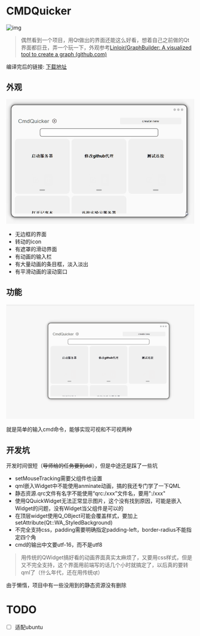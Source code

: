 # CMDQuicker

![img](https://img.shields.io/badge/QT-6.3.2-green)
> 偶然看到一个项目，用Qt做出的界面还能这么好看，想着自己之前做的Qt界面都巨丑，弄一个玩一下，外观参考[Linloir/GraphBuilder: A visualized tool to create a graph (github.com)](https://github.com/Linloir/GraphBuilder)

编译完后的链接: [下载地址](https://github.com/799034552/CMDQuicker/files/9702285/CMDQuick.zip)

## 外观

![外观](ReadMe.assets/外观.gif)

* 无边框的界面
* 转动的icon
* 有遮罩的滑动界面
* 有动画的输入栏
* 有大量动画的条目框，淡入淡出
* 有平滑动画的滚动窗口

## 功能

![功能](ReadMe.assets/功能.gif)

就是简单的输入cmd命令，能够实现可视和不可视两种

## 开发坑

开发时间很短（~~导师给的任务要到ddl~~），但是中途还是踩了一些坑

* setMouseTracking需要父组件也设置
* qml嵌入Widget中不能使用anminate动画，搞的我还专门学了一下QML
*  静态资源.qrc文件有名字不能使用“qrc:/xxx”文件名，要用":/xxx"
* 使用QQuickWidget无法正常显示图片，这个没有找到原因，可能是嵌入Widget的问题，没有Widget当父组件是可以的
*  在顶层widget使用Q_OBject可能会覆盖样式，要加上setAttribute(Qt::WA_StyledBackground)
*  不完全支持css，padding需要明确指定padding-left，border-radius不能指定四个角
* cmd的输出中文要utf-16，而不是utf8

> 用传统的QWidget搞好看的动画界面真实太麻烦了，又要用css样式，但是又不完全支持，这个界面用前端写的话几个小时就搞定了，以后真的要转qml了（什么年代，还在用传统qt）

由于懒惰，项目中有一些没用到的静态资源没有删除
# TODO
- [ ] 适配ubuntu